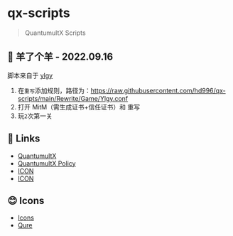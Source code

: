 # qx-scripts

> QuantumultX Scripts

## 🐑 羊了个羊 - 2022.09.16

脚本来自于 [ylgy](https://github.com/yangdaozhao/ylgy)

1. 在`重写`添加规则，路径为：<https://raw.githubusercontent.com/hd996/qx-scripts/main/Rewrite/Game/Ylgy.conf>
2. 打开 MitM（需生成证书+信任证书）和 重写
3. 玩`2`次第一关

## 🔗 Links

- [QuantumultX](https://github.com/crossutility/Quantumult-X)
- [QuantumultX Policy](https://github.com/Fndroid/jsbox_script/wiki/%E5%85%B3%E4%BA%8E%E7%AD%96%E7%95%A5%E7%BB%84%E7%9A%84%E7%90%86%E8%A7%A3)
- [ICON](https://igoutu.cn/icons/set/youtube)
- [ICON](https://github.com/Koolson/Qure)

## 😊 Icons

- [Icons](https://igoutu.cn/icons/set/youtube)
- [Qure](https://github.com/Koolson/Qure)
